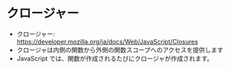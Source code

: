 # クロージャー
- クロージャー: https://developer.mozilla.org/ja/docs/Web/JavaScript/Closures
- クロージャは内側の関数から外側の関数スコープへのアクセスを提供します
- JavaScript では、関数が作成されるたびにクロージャが作成されます。